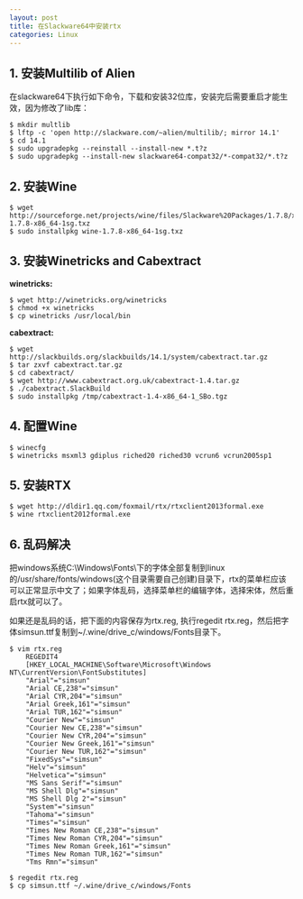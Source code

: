 ```yaml
---
layout: post
title: 在Slackware64中安装rtx
categories: Linux
---
```


<!--more-->

## 1. 安装Multilib of Alien
在slackware64下执行如下命令，下载和安装32位库，安装完后需要重启才能生效，因为修改了lib库：

    $ mkdir multlib
    $ lftp -c 'open http://slackware.com/~alien/multilib/; mirror 14.1'
    $ cd 14.1
    $ sudo upgradepkg --reinstall --install-new *.t?z
    $ sudo upgradepkg --install-new slackware64-compat32/*-compat32/*.t?z

## 2. 安装Wine

    $ wget http://sourceforge.net/projects/wine/files/Slackware%20Packages/1.7.8/x86_64/wine-1.7.8-x86_64-1sg.txz
    $ sudo installpkg wine-1.7.8-x86_64-1sg.txz

## 3. 安装Winetricks and Cabextract
**winetricks:**

    $ wget http://winetricks.org/winetricks
    $ chmod +x winetricks
    $ cp winetricks /usr/local/bin

**cabextract:**

    $ wget http://slackbuilds.org/slackbuilds/14.1/system/cabextract.tar.gz
    $ tar zxvf cabextract.tar.gz
    $ cd cabextract/
    $ wget http://www.cabextract.org.uk/cabextract-1.4.tar.gz
    $ ./cabextract.SlackBuild
    $ sudo installpkg /tmp/cabextract-1.4-x86_64-1_SBo.tgz

## 4. 配置Wine

    $ winecfg
    $ winetricks msxml3 gdiplus riched20 riched30 vcrun6 vcrun2005sp1

## 5. 安装RTX

    $ wget http://dldir1.qq.com/foxmail/rtx/rtxclient2013formal.exe
    $ wine rtxclient2012formal.exe

## 6. 乱码解决

 把windows系统C:\Windows\Fonts\下的字体全部复制到linux的/usr/share/fonts/windows(这个目录需要自己创建)目录下，rtx的菜单栏应该可以正常显示中文了；如果字体乱码，选择菜单栏的编辑字体，选择宋体，然后重启rtx就可以了。

如果还是乱码的话，把下面的内容保存为rtx.reg, 执行regedit rtx.reg，然后把字体simsun.ttf复制到~/.wine/drive_c/windows/Fonts目录下。 

    $ vim rtx.reg
        REGEDIT4
        [HKEY_LOCAL_MACHINE\Software\Microsoft\Windows NT\CurrentVersion\FontSubstitutes]
        "Arial"="simsun"
        "Arial CE,238"="simsun"
        "Arial CYR,204"="simsun"
        "Arial Greek,161"="simsun"
        "Arial TUR,162"="simsun"
        "Courier New"="simsun"
        "Courier New CE,238"="simsun"
        "Courier New CYR,204"="simsun"
        "Courier New Greek,161"="simsun"
        "Courier New TUR,162"="simsun"
        "FixedSys"="simsun"
        "Helv"="simsun"
        "Helvetica"="simsun"
        "MS Sans Serif"="simsun"
        "MS Shell Dlg"="simsun"
        "MS Shell Dlg 2"="simsun"
        "System"="simsun"
        "Tahoma"="simsun"
        "Times"="simsun"
        "Times New Roman CE,238"="simsun"
        "Times New Roman CYR,204"="simsun"
        "Times New Roman Greek,161"="simsun"
        "Times New Roman TUR,162"="simsun"
        "Tms Rmn"="simsun"

    $ regedit rtx.reg
    $ cp simsun.ttf ~/.wine/drive_c/windows/Fonts
